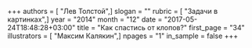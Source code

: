 +++
authors = [ "Лев Толстой",]
slogan = ""
rubric = [ "Задачи в картинках",]
year = "2014"
month = "12"
date = "2017-05-24T18:48:28+03:00"
title = "Как спастись от клопов?"
first_page = "34"
illustrators = [ "Максим Калякин",]
npages = "1"
in_sample = false
+++
